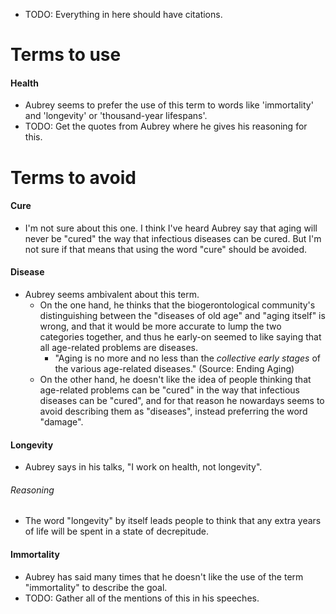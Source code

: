 - TODO: Everything in here should have citations.

# Terms to use

#### Health
- Aubrey seems to prefer the use of this term to words like 'immortality' and 'longevity' or 'thousand-year lifespans'.
- TODO: Get the quotes from Aubrey where he gives his reasoning for this.


# Terms to avoid

#### Cure
- I'm not sure about this one. I think I've heard Aubrey say that aging will never be "cured" the way that infectious diseases can be cured. But I'm not sure if that means that using the word "cure" should be avoided.

#### Disease
- Aubrey seems ambivalent about this term.
  - On the one hand, he thinks that the biogerontological community's distinguishing between the "diseases of old age" and "aging itself" is wrong, and that it would be more accurate to lump the two categories together, and thus he early-on seemed to like saying that all age-related problems are diseases.
    - "Aging is no more and no less than the *collective early stages* of the various age-related diseases." (Source: Ending Aging)
  - On the other hand, he doesn't like the idea of people thinking that age-related problems can be "cured" in the way that infectious diseases can be "cured", and for that reason he nowardays seems to avoid describing them as "diseases", instead preferring the word "damage".

#### Longevity
- Aubrey says in his talks, "I work on health, not longevity".

###### Reasoning
- The word "longevity" by itself leads people to think that any extra years of life will be spent in a state of decrepitude.

#### Immortality
- Aubrey has said many times that he doesn't like the use of the term "immortality" to describe the goal.
- TODO: Gather all of the mentions of this in his speeches.
